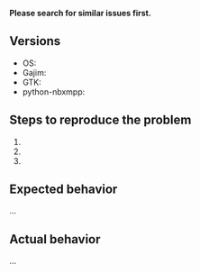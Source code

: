 **Please search for similar issues first.**

## Versions

  - OS: 
  - Gajim: 
  - GTK: 
  - python-nbxmpp: 

## Steps to reproduce the problem

  1.
  1.
  1.

## Expected behavior
...

## Actual behavior
...
